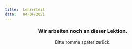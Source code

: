 ```yaml
---
title:  Lehrerteil
date:   04/06/2021
---
```


### <center>Wir arbeiten noch an dieser Lektion.</center>
<center>Bitte komme später zurück.</center>